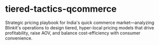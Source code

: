 # tiered-tactics-qcommerce
Strategic pricing playbook for India's quick commerce market—analyzing Blinkit's operations to design tiered, hyper-local pricing models that drive profitability, raise AOV, and balance cost-efficiency with consumer convenience.
